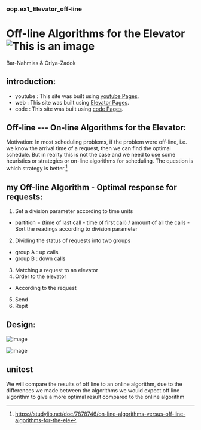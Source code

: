###    oop.ex1_Elevator_off-line    

#     Off-line Algorithms for the Elevator                ![This is an image](https://upload.wikimedia.org/wikipedia/commons/3/34/Elevator_icon_arrows.svg)   

Bar-Nahmias & Oriya-Zadok 



## introduction:
- youtube : This site was built using [youtube Pages](https://pages.github.com/).
- web : This site was built using [Elevator Pages](https://studylib.net/doc/7878746/on-line-algorithms-versus-off-line-algorithms-for-the-ele).
- code : This site was built using [code Pages](https://pages.github.com/).

## Off-line --- On-line Algorithms for the Elevator:
Motivation: In most scheduling problems, if the problem were off-line, i.e. we know the arrival time of a request, then we can find the optimal schedule. But in reality this is not the case and we need to use some heuristics or strategies or on-line algorithms for scheduling.  The question is which strategy is better.[^1] 
[^1]:https://studylib.net/doc/7878746/on-line-algorithms-versus-off-line-algorithms-for-the-ele

## my Off-line Algorithm  -  Optimal response for requests:  
1. Set a division parameter according to time units 
- partition = (time of last call - time of first call) / amount of all the calls
-Sort the readings according to division parameter
2. Dividing the status of requests into two groups
- group A : up calls
- group B : down calls
3. Matching a request to an elevator
4. Order to the elevator 
- According to the request
5. Send
6. Repit

## Design: 


![image](https://user-images.githubusercontent.com/92825016/142480602-95f89818-dbb8-470d-b9a2-da760b64caa8.png)







![image](https://user-images.githubusercontent.com/92825016/142415318-cec28474-605a-4d53-8409-8bd0161590d1.png)


## unitest 
We will compare the results of off line to an online algorithm, due to the differences we made between the algorithms we would expect off line algorithm to give a more optimal result compared to the online algorithm





